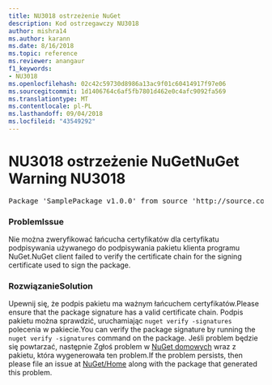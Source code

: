```yaml
---
title: NU3018 ostrzeżenie NuGet
description: Kod ostrzegawczy NU3018
author: mishra14
ms.author: karann
ms.date: 8/16/2018
ms.topic: reference
ms.reviewer: anangaur
f1_keywords:
- NU3018
ms.openlocfilehash: 02c42c59730d8986a13ac9f01c60414917f97e06
ms.sourcegitcommit: 1d1406764c6af5fb7801d462e0c4afc9092fa569
ms.translationtype: MT
ms.contentlocale: pl-PL
ms.lasthandoff: 09/04/2018
ms.locfileid: "43549292"
---
```

# <a name="nuget-warning-nu3018"></a><span data-ttu-id="29761-103">NU3018 ostrzeżenie NuGet</span><span class="sxs-lookup"><span data-stu-id="29761-103">NuGet Warning NU3018</span></span>

<pre>Package 'SamplePackage v1.0.0' from source 'http://source.com/index.json': The primary signature found a chain building issue: A certificate chain processed, but terminated in a root certificate which is not trusted by the trust provider.</pre>

### <a name="issue"></a><span data-ttu-id="29761-104">Problem</span><span class="sxs-lookup"><span data-stu-id="29761-104">Issue</span></span>

<span data-ttu-id="29761-105">Nie można zweryfikować łańcucha certyfikatów dla certyfikatu podpisywania używanego do podpisywania pakietu klienta programu NuGet.</span><span class="sxs-lookup"><span data-stu-id="29761-105">NuGet client failed to verify the certificate chain for the signing certificate used to sign the package.</span></span>


### <a name="solution"></a><span data-ttu-id="29761-106">Rozwiązanie</span><span class="sxs-lookup"><span data-stu-id="29761-106">Solution</span></span>

<span data-ttu-id="29761-107">Upewnij się, że podpis pakietu ma ważnym łańcuchem certyfikatów.</span><span class="sxs-lookup"><span data-stu-id="29761-107">Please ensure that the package signature has a valid certificate chain.</span></span> <span data-ttu-id="29761-108">Podpis pakietu można sprawdzić, uruchamiając `nuget verify -signatures` polecenia w pakiecie.</span><span class="sxs-lookup"><span data-stu-id="29761-108">You can verify the package signature by running the `nuget verify -signatures` command on the package.</span></span> <span data-ttu-id="29761-109">Jeśli problem będzie się powtarzać, następnie Zgłoś problem w [NuGet domowych](https://github.com/NuGet/Home/issues) wraz z pakietu, która wygenerowała ten problem.</span><span class="sxs-lookup"><span data-stu-id="29761-109">If the problem persists, then please file an issue at [NuGet/Home](https://github.com/NuGet/Home/issues) along with the package that generated this problem.</span></span>


